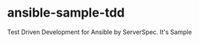ansible-sample-tdd
==================

Test Driven Development for Ansible  by ServerSpec. It's Sample
